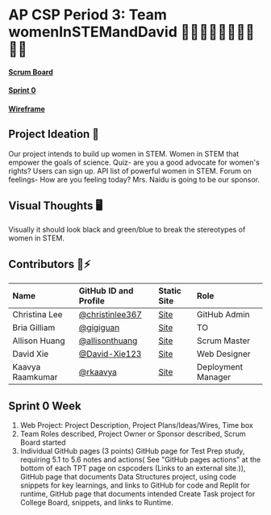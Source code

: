 # AP CSP Period 3: Team womenInSTEMandDavid 👩‍💻👩‍💻👩‍💻👩‍💻🧑‍💻

#### [Scrum Board](https://github.com/christinlee367/womenInSTEMandDavid/projects/1)

#### [Sprint 0](https://github.com/christinlee367/womenInSTEMandDavid/blob/main/README.md#sprint-0-week)

#### [Wireframe](https://www.canva.com/design/DAE6m-UrSR8/yqld9qaJDKFndcBVq9Mb5Q/view?utm_content=DAE6m-UrSR8&utm_campaign=designshare&utm_medium=link&utm_source=sharebutton)

## Project Ideation 🚀
Our project intends to build up women in STEM. Women in STEM that empower the goals of science. Quiz- are you a good advocate for women's rights? Users can sign up. API list of powerful women in STEM. Forum on feelings- How are you feeling today? Mrs. Naidu is going to be our sponsor.<br>

## Visual Thoughts 🖥
Visually it should look black and green/blue to break the stereotypes of women in STEM.<br>

## Contributors 👋⚡️
| Name | GitHub ID and Profile | Static Site | Role |
|:-----|:----------------------|:------|:--------|
| Christina Lee | [@christinlee367](https://github.com/christinlee367) | [Site](https://github.com/christinlee367/christinlee367.github.io) | GitHub Admin
| Bria Gilliam | [@gigiguan](https://github.com/gigiguan) | [Site](http://b-g101.github.io) | TO
| Allison Huang | [@allisonthuang](https://github.com/allisonthuang) | [Site](http://allisonthuang.github.io) | Scrum Master
| David Xie | [@David-Xie123](https://github.com/David-Xie123) | [Site](https://github.com/David-Xie123/David-Xie123.github.io) | Web Designer
| Kaavya Raamkumar | [@rkaavya](https://github.com/rkaavya) | [Site](https://github.com/rkaavya/rkaavya.github.io) | Deployment Manager

## Sprint 0 Week
1. Web Project: Project Description, Project Plans/Ideas/Wires, Time box
2. Team Roles described, Project Owner or Sponsor described, Scrum Board started
3. Individual GitHub pages (3 points) GitHub page for Test Prep study, requiring 5.1 to 5.6 notes and actions( See "GitHub pages actions" at the bottom of each TPT page on cspcoders (Links to an external site.)), GitHub page that documents Data Structures project, using code snippets for key learnings, and links to  GitHub for code and Replit for runtime, GitHub page that documents intended Create Task project for College Board, snippets, and links to Runtime.
